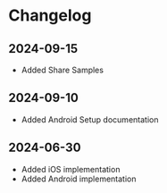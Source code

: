 # Changelog

## 2024-09-15
- Added Share Samples

## 2024-09-10
- Added Android Setup documentation 

## 2024-06-30
- Added iOS implementation
- Added Android implementation